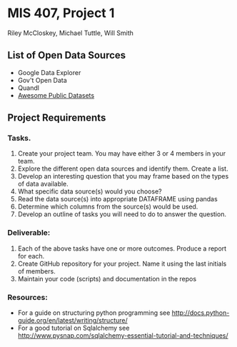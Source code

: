 # MIS 407, Project 1

Riley McCloskey, Michael Tuttle, Will Smith

## List of Open Data Sources
- Google Data Explorer
- Gov't Open Data
- Quandl
- [Awesome Public Datasets](https://github.com/MIS407/awesome-public-datasets)

## Project Requirements

### Tasks.
1.	Create your project team. You may have either 3 or 4 members in your team.
2.	Explore the different open data sources and identify them. Create a list.
3.	Develop an interesting question that you may frame based on the types of data available.
4.	What specific data source(s) would you choose?
5.	Read the data source(s) into appropriate DATAFRAME using pandas
6.	Determine which columns from the source(s) would be used.
7.	Develop an outline of tasks you will need to do to answer the question.

### Deliverable:
1.	Each of the above tasks have one or more outcomes. Produce a report for each.
2.	Create GitHub repository for your project. Name it using the last initials of members.
3.	Maintain your code (scripts) and documentation in the repos

### Resources:
- For a guide on structuring python programming see http://docs.python-guide.org/en/latest/writing/structure/
- For a good tutorial on Sqlalchemy see http://www.pysnap.com/sqlalchemy-essential-tutorial-and-techniques/


